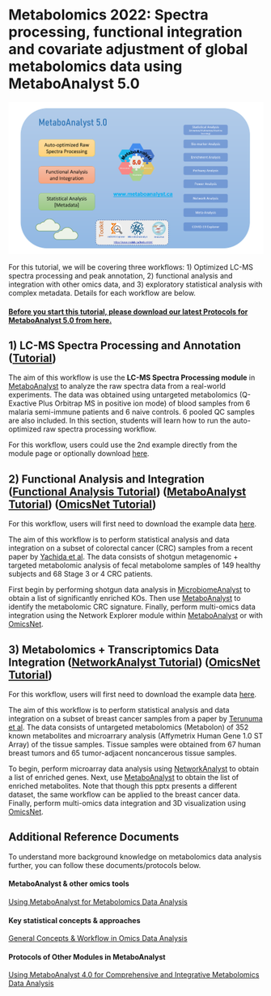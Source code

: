 # Metabolomics 2022: Spectra processing, functional integration and covariate adjustment of global metabolomics data using MetaboAnalyst 5.0

![alt text](https://github.com/xia-lab/Metabolomics2019/blob/master/metabolomics2022_xialab.png)

For this tutorial, we will be covering three workflows: 1) Optimized LC-MS spectra processing and peak annotation, 2) functional analysis and integration with other omics data, and 3) exploratory statistical analysis with complex metadata. Details for each workflow are below. 

#### <ins>Before you start this tutorial, please download our latest Protocols for MetaboAnalyst 5.0 from [here](https://www.dropbox.com/s/q2ppaa34xrwm0y1/NP-MetaboAnalyst-2022.pdf?dl=0).</ins>

## 1) LC-MS Spectra Processing and Annotation ([Tutorial](https://dev.metaboanalyst.ca/resources/data/1_Raw%20Spectral%20Processing.pdf))

The aim of this workflow is use the **LC-MS Spectra Processing module** in [MetaboAnalyst](https://www.metaboanalyst.ca/) to analyze the raw spectra data from a real-world experiments. The data was obtained using untargeted metabolomics (Q-Exactive Plus Orbitrap MS in positive ion mode) of blood samples from 6 malaria semi-immune patients and 6 naive controls. 6 pooled QC samples are also included. In this section, students will learn how to run the auto-optimized raw spectra processing workflow.

For this workflow, users could use the 2nd example directly from the module page or optionally download [here](https://www.dropbox.com/s/ift0zrkh0rx3v80/malaria_raw.zip?dl=0).

## 2) Functional Analysis and Integration ([Functional Analysis Tutorial](https://github.com/xia-lab/Metabolomics2019/blob/master/SDP_microbiomeanalyst.pptx)) ([MetaboAnalyst Tutorial](https://github.com/xia-lab/Metabolomics2019/blob/master/targeted_metabolomics_metaboanalyst.pptx)) ([OmicsNet Tutorial](https://github.com/xia-lab/Metabolomics2019/blob/master/using_omicsnet.pptx))

For this workflow, users will first need to download the example data [here](https://github.com/xia-lab/Metabolomics2019/blob/master/crc_data_june23.zip).

The aim of this workflow is to perform statistical analysis and data integration on a subset of colorectal cancer (CRC) samples from a recent paper by [Yachida et al](https://www.nature.com/articles/s41591-019-0458-7). The data consists of shotgun metagenomic + targeted metabolomic analysis of fecal metabolome samples of 149 healthy subjects and 68 Stage 3 or 4 CRC patients. 

First begin by performing shotgun data analysis in [MicrobiomeAnalyst](https://www.microbiomeanalyst.ca/) to obtain a list of significantly enriched KOs. Then use [MetaboAnalyst](https://www.metaboanalyst.ca/) to identify the metabolomic CRC signature. Finally, perform multi-omics data integration using the Network Explorer module within [MetaboAnalyst](https://www.metaboanalyst.ca/) or with [OmicsNet](https://www.omicsnet.ca/).

## 3) Metabolomics + Transcriptomics Data Integration ([NetworkAnalyst Tutorial](https://github.com/xia-lab/Metabolomics2019/blob/master/transcriptomics_networkanalyst.pptx)) ([OmicsNet Tutorial](https://github.com/xia-lab/Metabolomics2019/blob/master/using_omicsnet.pptx))

For this workflow, users will first need to download the example data [here](https://github.com/xia-lab/Metabolomics2019/blob/master/breast_cancer.zip).

The aim of this workflow is to perform statistical analysis and data integration on a subset of breast cancer samples from a paper by [Terunuma et al](https://www.ncbi.nlm.nih.gov/pubmed/24316975). The data consists of untargeted metabolomics (Metabolon) of 352 known metabolites and microarrary analysis (Affymetrix Human Gene 1.0 ST Array) of the tissue samples. Tissue samples were obtained from 67 human breast tumors and 65 tumor-adjacent noncancerous tissue samples.

To begin, perform microarray data analysis using [NetworkAnalyst](https://www.networkanalyst.ca) to obtain a list of enriched genes. Next, use [MetaboAnalyst](https://www.metaboanalyst.ca/) to obtain the list of enriched metabolites. Note that though this pptx presents a different dataset, the same workflow can be applied to the breast cancer data. Finally, perform multi-omics data integration and 3D visualization using [OmicsNet](https://www.omicsnet.ca/).

## Additional Reference Documents

To understand more background knowledge on metabolomics data analysis further, you can follow these documents/protocols below. 

#### MetaboAnalyst & other omics tools
[Using MetaboAnalyst for Metabolomics Data Analysis](https://www.dropbox.com/s/7uxzeacpgx6zjux/Metabolomics_MetaboAnalyst_Intro_2022.pptx?dl=0)

#### Key statistical concepts & approaches
[General Concepts & Workflow in Omics Data Analysis](https://www.dropbox.com/s/stsp01glned47gg/Metabolomics_Stats_Intro_2022.pptx?dl=0)

#### Protocols of Other Modules in MetaboAnalyst
[Using MetaboAnalyst 4.0 for Comprehensive and Integrative Metabolomics Data Analysis](https://currentprotocols.onlinelibrary.wiley.com/doi/10.1002/cpbi.86)
